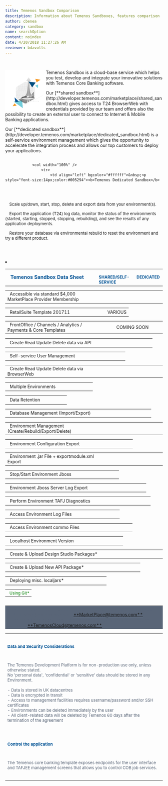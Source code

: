 ```yaml
---
title: Temenos Sandbox Comparison
description: Information about Temenos Sandboxes, features comparison
author: cbenea
category: sandbox
name: searchOption
content: noindex 
date: 4/20/2018 11:27:26 AM  
reviewer: bdavolls
---
```


<html>
<body>

<table style="border-collapse: collapse; border: none;" "width: 100%; table-layout: fixed;"  cellpadding="0" cellspacing="0">

<br>
<p style="text-align:left;"><img src="./images/sandbox-logo.png" width="130px" height="130px" align="left"/><i class="fa fa-check"></i> Temenos Sandbox is a cloud-base service which helps you test, develop and integrate your innovative solutions with Temenos Core Banking software. 
<br>
 <p style="text-align:left;"><i class="fa fa-check"></i> Our [**shared sandbox**](http://developer.temenos.com/marketplace/shared_sandbox.html) gives access to T24 BrowserWeb with credentials provided by our team and offers also the possibility to create an external user to connect to Internet & Mobile Banking applications.</p>
<p style="text-align:left"><i class="fa fa-check"></i> Our [**dedicated sandbox**](http://developer.temenos.com/marketplace/dedicated_sandbox.html) is a self-service environment management which gives the opportunity to accelerate the integration process and allows our top customers to deploy your applications.

<table style="border-collapse: collapse; border: none;" "width: 100%; table-layout: fixed;"  cellpadding="0" cellspacing="0">

                <col width="100%" />
                    <tr>
                        <td align="left" bgcolor="#ffffff">&nbsp;<p style="font-size:14px;color:#005294"><b>Temenos Dedicated Sandbox</b>
<br>
<br>
<p class="indent"><p style="text-align:left;font-size:13px"><i class="fa fa-circle" style="font-size:9px"></i>&emsp;Scale up/down, start, stop, delete and export data from your environment(s).</p>
<p class="indent"><p style="text-align:left;font-size:13px"><i class="fa fa-circle" style="font-size:9px"></i>&emsp;Export the application (T24) log data, monitor the status of the environments (started, starting, stopped, stopping, rebuilding), and see the results of any application deployments.</p>
<p class="indent"><p style="text-align:left;font-size:13px"><i class="fa fa-circle" style="font-size:9px"></i>&emsp;Restore your database via environmental rebuild to reset the environment and try a different product.</p></span>
</p>
<br>
</body>
</font>
</td>
</table>
</table>

<li class="list-group-item list-group-item-none">
<table style="border-collapse: collapse; border: none;" "width: 100%; table-layout: fixed;"  cellpadding="0" cellspacing="0">
                <col width="60%" />
                <col width="20%" />
                <col width="20%" />
                    <tr>
                        <td align="left" class="noBorder" style="font-size:16px;color:#005294">&nbsp; <b>Temenos Sandbox Data Sheet</b>
</font>
                        </td>
                         <td align="top" style="font-size:13px;color:#005294">&nbsp; <b>SHARED/SELF-SERVICE</b>
                        </td>
                         <td align="center" style="font-size:13px;color:#005294">&nbsp; <b>DEDICATED</b>
                        </td>
<table style="border-collapse: collapse; border: none;" "width: 100%; table-layout: fixed;"  cellpadding="0" cellspacing="0">
                <col width="60%" />
                <col width="20%" />
                <col width="20%" />
                    <tr>
                        <td align="left" class="noBorder" >&nbsp; Accessible via standard $4,000 MarketPlace Provider Membership
                        </td>
                         <td align="center">&nbsp;<i class="fa fa-check" style="font-size:18px;color:green"></i>
                        </td>
                         <td align="center">&nbsp;<i class="fa fa-times" style="font-size:18px;color:red"></i>
                        </td>
<table style="border-collapse: collapse; border: none;" "width: 100%; table-layout: fixed;"  cellpadding="0" cellspacing="0">
                <col width="60%" />
                <col width="20%" />
                <col width="20%" />
                    <tr>
                        <td align="left" class="noBorder" >&nbsp; RetailSuite Template 201711
                        </td>
                         <td align="center">&nbsp;<i class="fa fa-check" style="font-size:18px;color:green"></i>
                        </td>
                         <td align="center">&nbsp;VARIOUS
                        </td>
<table style="border-collapse: collapse; border: none;" "width: 100%; table-layout: fixed;"  cellpadding="0" cellspacing="0">
                <col width="60%" />
                <col width="40%" />
                    <tr>
                        <td align="left" class="noBorder" >&nbsp; FrontOffice / Channels / Analytics / Payments & Core Templates
                        </td>
                         <td align="center">&nbsp; COMING SOON
                        </td>
<table style="border-collapse: collapse; border: none;" "width: 100%; table-layout: fixed;"  cellpadding="0" cellspacing="0">
                <col width="60%" />
                <col width="20%" />
                <col width="20%" />
                    <tr>
                        <td align="left" class="noBorder" >&nbsp; Create Read Update Delete data via API
                        </td>
                         <td align="center">&nbsp;<i class="fa fa-check" style="font-size:18px;color:green"></i>
                        </td>
                         <td align="center">&nbsp;<i class="fa fa-check" style="font-size:18px;color:green"></i>
                        </td>
<table style="border-collapse: collapse; border: none;" "width: 100%; table-layout: fixed;"  cellpadding="0" cellspacing="0">
                <col width="60%" />
                <col width="20%" />
                <col width="20%" />
                    <tr>
                        <td align="left" class="noBorder" >&nbsp; Self-service User Management
                        </td>
                         <td align="center">&nbsp;<i class="fa fa-times" style="font-size:18px;color:red"></i>
                        </td>
                         <td align="center">&nbsp;<i class="fa fa-check" style="font-size:18px;color:green"></i>
                        </td>
<table style="border-collapse: collapse; border: none;" "width: 100%; table-layout: fixed;"  cellpadding="0" cellspacing="0">
                <col width="60%" />
                <col width="20%" />
                <col width="20%" />
                    <tr>
                        <td align="left" class="noBorder" >&nbsp; Create Read Update Delete data via BrowserWeb
                        </td>
                         <td align="center">&nbsp;<i class="fa fa-times" style="font-size:18px;color:red"></i>
                        </td>
                         <td align="center">&nbsp;<i class="fa fa-check" style="font-size:18px;color:green"></i>
                        </td>
<table style="border-collapse: collapse; border: none;" "width: 100%; table-layout: fixed;"  cellpadding="0" cellspacing="0">
                <col width="60%" />
                <col width="20%" />
                <col width="20%" />
                    <tr>
                        <td align="left" class="noBorder" >&nbsp; Multiple Environments
                        </td>
                         <td align="center">&nbsp;<i class="fa fa-times" style="font-size:18px;color:red"></i>
                        </td>
                         <td align="center">&nbsp;<i class="fa fa-check" style="font-size:18px;color:green"></i>
                        </td>
<table style="border-collapse: collapse; border: none;" "width: 100%; table-layout: fixed;"  cellpadding="0" cellspacing="0">
                <col width="60%" />
                <col width="20%" />
                <col width="20%" />
                    <tr>
                        <td align="left" class="noBorder" >&nbsp; Data Retention
                        </td>
                         <td align="center">&nbsp;<i class="fa fa-times" style="font-size:18px;color:red"></i>
                        </td>
                         <td align="center">&nbsp;<i class="fa fa-check" style="font-size:18px;color:green"></i>
                        </td>
<table style="border-collapse: collapse; border: none;" "width: 100%; table-layout: fixed;"  cellpadding="0" cellspacing="0">
                <col width="60%" />
                <col width="20%" />
                <col width="20%" />
                    <tr>
                        <td align="left" class="noBorder" >&nbsp; Database Management (Import/Export)
                        </td>
                         <td align="center">&nbsp;<i class="fa fa-times" style="font-size:18px;color:red"></i>
                        </td>
                         <td align="center">&nbsp;<i class="fa fa-check" style="font-size:18px;color:green"></i>
                        </td>
<table style="border-collapse: collapse; border: none;" "width: 100%; table-layout: fixed;"  cellpadding="0" cellspacing="0">
                <col width="60%" />
                <col width="20%" />
                <col width="20%" />
                    <tr>
                        <td align="left" class="noBorder" >&nbsp; Environment Management (Create/Rebuild/Export/Delete)
                        </td>
                         <td align="center">&nbsp;<i class="fa fa-times" style="font-size:18px;color:red"></i>
                        </td>
                         <td align="center">&nbsp;<i class="fa fa-check" style="font-size:18px;color:green"></i>
                        </td>
<table style="border-collapse: collapse; border: none;" "width: 100%; table-layout: fixed;"  cellpadding="0" cellspacing="0">
                <col width="60%" />
                <col width="20%" />
                <col width="20%" />
                    <tr>
                        <td align="left" class="noBorder" >&nbsp; Environment Configuration Export
                        </td>
                         <td align="center">&nbsp;<i class="fa fa-times" style="font-size:18px;color:red"></i>
                        </td>
                         <td align="center">&nbsp;<i class="fa fa-check" style="font-size:18px;color:green"></i>
                        </td>
<table style="border-collapse: collapse; border: none;" "width: 100%; table-layout: fixed;"  cellpadding="0" cellspacing="0">
                <col width="60%" />
                <col width="20%" />
                <col width="20%" />
                    <tr>
                        <td align="left" class="noBorder" >&nbsp; Environment .jar File + exportmodule.xml Export
                        </td>
                         <td align="center">&nbsp;<i class="fa fa-times" style="font-size:18px;color:red"></i>
                        </td>
                         <td align="center">&nbsp;<i class="fa fa-check" style="font-size:18px;color:green"></i>
                        </td>
<table style="border-collapse: collapse; border: none;" "width: 100%; table-layout: fixed;"  cellpadding="0" cellspacing="0">
                <col width="60%" />
                <col width="20%" />
                <col width="20%" />
                    <tr>
                        <td align="left" class="noBorder" >&nbsp; Stop/Start Environment Jboss
                        </td>
                         <td align="center">&nbsp;<i class="fa fa-times" style="font-size:18px;color:red"></i>
                        </td>
                         <td align="center">&nbsp;<i class="fa fa-check" style="font-size:18px;color:green"></i>
                        </td>
<table style="border-collapse: collapse; border: none;" "width: 100%; table-layout: fixed;"  cellpadding="0" cellspacing="0">
                <col width="60%" />
                <col width="20%" />
                <col width="20%" />
                    <tr>
                        <td align="left" class="noBorder" >&nbsp; Environment Jboss Server Log Export
                        </td>
                         <td align="center">&nbsp;<i class="fa fa-times" style="font-size:18px;color:red"></i>
                        </td>
                         <td align="center">&nbsp;<i class="fa fa-check" style="font-size:18px;color:green"></i>
                        </td>
<table style="border-collapse: collapse; border: none;" "width: 100%; table-layout: fixed;"  cellpadding="0" cellspacing="0">
                <col width="60%" />
                <col width="20%" />
                <col width="20%" />
                    <tr>
                        <td align="left" class="noBorder" >&nbsp; Perform Environment TAFJ Diagnostics
                        </td>
                         <td align="center">&nbsp;<i class="fa fa-times" style="font-size:18px;color:red"></i>
                        </td>
                         <td align="center">&nbsp;<i class="fa fa-check" style="font-size:18px;color:green"></i>
                        </td>
<table style="border-collapse: collapse; border: none;" "width: 100%; table-layout: fixed;"  cellpadding="0" cellspacing="0">
                <col width="60%" />
                <col width="20%" />
                <col width="20%" />
                    <tr>
                        <td align="left" class="noBorder" >&nbsp; Access Environment Log Files
                        </td>
                         <td align="center">&nbsp;<i class="fa fa-times" style="font-size:18px;color:red"></i>
                        </td>
                         <td align="center">&nbsp;<i class="fa fa-check" style="font-size:18px;color:green"></i>
                        </td>
<table style="border-collapse: collapse; border: none;" "width: 100%; table-layout: fixed;"  cellpadding="0" cellspacing="0">
                <col width="60%" />
                <col width="20%" />
                <col width="20%" />
                    <tr>
                        <td align="left" class="noBorder" >&nbsp; Access Environment commo Files
                        </td>
                         <td align="center">&nbsp;<i class="fa fa-times" style="font-size:18px;color:red"></i>
                        </td>
                         <td align="center">&nbsp;<i class="fa fa-check" style="font-size:18px;color:green"></i>
                        </td>
<table style="border-collapse: collapse; border: none;" "width: 100%; table-layout: fixed;"  cellpadding="0" cellspacing="0">
                <col width="60%" />
                <col width="20%" />
                <col width="20%" />
                    <tr>
                        <td align="left" class="noBorder" >&nbsp; Localhost Environment Version
                        </td>
                         <td align="center">&nbsp;<i class="fa fa-times" style="font-size:18px;color:red"></i>
                        </td>
                         <td align="center">&nbsp;<i class="fa fa-check" style="font-size:18px;color:green"></i>
                        </td>
<table style="border-collapse: collapse; border: none;" "width: 100%; table-layout: fixed;"  cellpadding="0" cellspacing="0">
                <col width="60%" />
                <col width="20%" />
                <col width="20%" />
                    <tr>
                        <td align="left" class="noBorder" >&nbsp; Create & Upload Design Studio Packages*
                        </td>
                         <td align="center">&nbsp;<i class="fa fa-times" style="font-size:18px;color:red"></i>
                        </td>
                         <td align="center">&nbsp;<i class="fa fa-check" style="font-size:18px;color:green"></i>
                        </td>
<table style="border-collapse: collapse; border: none;" "width: 100%; table-layout: fixed;"  cellpadding="0" cellspacing="0">
                <col width="60%" />
                <col width="20%" />
                <col width="20%" />
                    <tr>
                        <td align="left" class="noBorder" >&nbsp; Create & Upload New API Package*
                        </td>
                         <td align="center">&nbsp;<i class="fa fa-times" style="font-size:18px;color:red"></i>
                        </td>
                         <td align="center">&nbsp;<i class="fa fa-check" style="font-size:18px;color:green"></i>
                        </td>
<table style="border-collapse: collapse; border: none;" "width: 100%; table-layout: fixed;"  cellpadding="0" cellspacing="0">
                <col width="60%" />
                <col width="20%" />
                <col width="20%" />
                    <tr>
                        <td align="left" class="noBorder" >&nbsp; Deploying misc. localjars*
                        </td>
                         <td align="center">&nbsp;<i class="fa fa-times" style="font-size:18px;color:red"></i>
                        </td>
                         <td align="center">&nbsp;<i class="fa fa-check" style="font-size:18px;color:green"></i>
                        </td>
                    </tr>
<table style="border-collapse: collapse; border: none;" "width: 100%; table-layout: fixed;"  cellpadding="0" cellspacing="0">
                <col width="100%" />
                    <tr>
                        <td align="center" class="noBorder" style="font-size:13px;color:green">&nbsp; Using Git*
                        </td>
</table>
</li>


<table style="border-style: hidden; bgcolor:#80ffff" "width: 100%; table-layout: fixed"  cellpadding="0" cellspacing="0">
<table bgcolor="#596577">
                <col width="100%" />
                    <tr>
                        <td align="left" class="noBorder" style="font-size:14px;color:#596577">&nbsp; 
 - For more information about MarketPlace membership or the shared, self-service Sandbox contact – <a href="mailto:marketplace@temenos.com">**MarketPlace@temenos.com**</a>.
<br>
 - For more information about the Temenos Cloud Innovation Platform contact – <a href="mailto:TemenosCloud@temenos.com">**TemenosCloud@temenos.com**</a></font>
                        </td>
                    </tr>
</table>

<table style="border-collapse: collapse; border: none;" "width: 100%; table-layout: fixed;"  cellpadding="0" cellspacing="0">
                <col width="100%" />
                    <tr>
                        <td align="left" class="noBorder" style="font-size:14px;color:#596577">&nbsp; 
<p style="text-align:left; font-size:13px;color:#005294"><b>Data and Security Considerations</b></p>
<br>
<p style="text-align:left; font-size:13px">
The Temenos Development Platform is for non-production use only, unless otherwise stated.
<br>
No 'personal data', 'confidential' or 'sensitive' data should be stored in any Environment.
<br>
<br>
 - Data is stored in UK datacentres
<br>
 - Data is encrypted in transit
<br>
 - Access to management facilities requires username/password and/or SSH certificates
<br>
 - Environments can be deleted immediately by the user
<br>
 - All client-related data will be deleted by Temenos 60 days after the termination of the agreement</p>
<br>
<br>
 <p style="text-align:left; font-size:13px;color:#005294"><b>Control the application</b></p>
<br>
<p style="text-align:left; font-size:13px">
The Temenos core banking template exposes endpoints for the user interface and TAFJEE management screens that allows you to control COB job services.</p>
<br>
                        </td>
                    </tr>
</table>

</body>